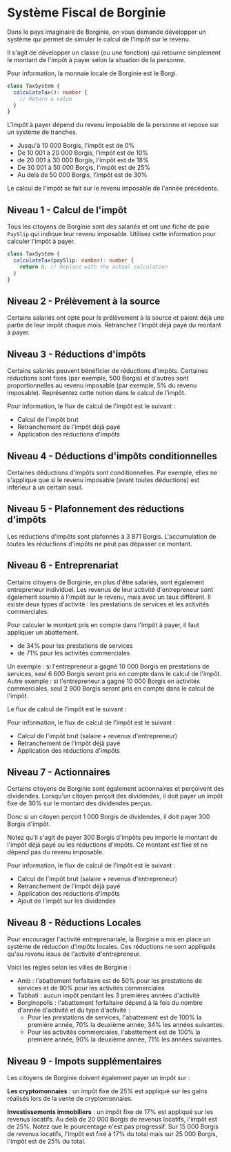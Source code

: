 # Système Fiscal de Borginie

Dans le pays imaginaire de Borginie, on vous demande développer un système qui permet de simuler le calcul de l'impôt sur le revenu.

Il s'agit de développer un classe (ou une fonction) qui retourne simplement le montant de l'impôt à payer selon la situation de la personne.

Pour information, la monnaie locale de Borginie est le Borgi.

```ts 
class TaxSystem {
  calculateTax(): number {
    // Return a value
  }
}
```

L'impôt à payer dépend du revenu imposable de la personne et repose sur un système de tranches.

- Jusqu'à 10 000 Borgis, l'impôt est de 0%
- De 10 001 à 20 000 Borgis, l'impôt est de 10%
- de 20 001 à 30 000 Borgis, l'impôt est de 18%
- De 30 001 à 50 000 Borgis, l'impôt est de 25%
- Au delà de 50 000 Borgis, l'impôt est de 30%

Le calcul de l'impôt se fait sur le revenu imposable de l'année précédente.

## Niveau 1 - Calcul de l'impôt

Tous les citoyens de Borginie sont des salariés et ont une fiche de paie `PaySlip` qui indique leur revenu imposable.
Utilisez cette information pour calculer l'impôt à payer.

```ts
class TaxSystem {
  calculateTax(paySlip: number): number {
    return 0; // Replace with the actual calculation
  }
}
```

## Niveau 2 - Prélèvement à la source

Certains salariés ont opté pour le prélèvement à la source et paient déjà une partie de leur impôt chaque mois. 
Retranchez l'impôt déjà payé du montant à payer.

## Niveau 3 - Réductions d'impôts

Certains salariés peuvent bénéficier de réductions d'impôts.
Certaines réductions sont fixes (par exemple, 500 Borgis) et d'autres sont proportionnelles au revenu imposable (par exemple, 5% du revenu imposable).
Représentez cette notion dans le calcul de l'impôt.

Pour information, le flux de calcul de l'impôt est le suivant :
- Calcul de l'impôt brut
- Retranchement de l'impôt déjà payé
- Application des réductions d'impôts

## Niveau 4 - Déductions d'impôts conditionnelles

Certaines déductions d'impôts sont conditionnelles. Par exemple, elles ne s'applique que si le revenu imposable (avant toutes déductions) 
est inférieur à un certain seuil.

## Niveau 5 - Plafonnement des réductions d'impôts

Les réductions d'impôts sont plafonnés à 3 871 Borgis. L'accumulation de toutes les réductions d'impôts ne peut pas dépasser ce montant.

## Niveau 6 - Entreprenariat

Certains citoyens de Borginie, en plus d'être salariés, sont également entrepreneur individuel. 
Les revenus de leur activité d'entrepreneur sont également soumis à l'impôt sur le revenu, mais avec un taux différent.
Il existe deux types d'activité : les prestations de services et les activités commerciales.

Pour calculer le montant pris en compte dans l'impôt à payer, il faut appliquer un abattement.
- de 34% pour les prestations de services
- de 71% pour les activités commerciales

Un exemple : si l'entrepreneur a gagné 10 000 Borgis en prestations de services, seul 6 600 Borgis seront pris en compte dans le calcul de l'impôt.
Autre exemple : si l'entrepreneur a gagné 10 000 Borgis en activités commerciales, seul 2 900 Borgis seront pris en compte dans le calcul de l'impôt.

Le flux de calcul de l'impôt est le suivant :

Pour information, le flux de calcul de l'impôt est le suivant :
- Calcul de l'impôt brut (salaire + revenus d'entrepreneur)
- Retranchement de l'impôt déjà payé
- Application des réductions d'impôts

## Niveau 7 - Actionnaires

Certains citoyens de Borginie sont également actionnaires et perçoivent des dividendes.
Lorsqu'un citoyen perçoit des dividendes, il doit payer un impôt fixe de 30% sur le montant des dividendes perçus.

Donc si un citoyen perçoit 1 000 Borgis de dividendes, il doit payer 300 Borgis d'impôt.

Notez qu'il s'agit de payer 300 Borgis d'impôts peu importe le montant de l'impôt déjà payé ou les réductions d'impôts.
Ce montant est fixe et ne dépend pas du revenu imposable.

Pour information, le flux de calcul de l'impôt est le suivant :
- Calcul de l'impôt brut (salaire + revenus d'entrepreneur)
- Retranchement de l'impôt déjà payé
- Application des réductions d'impôts
- Ajout de l'impôt sur les dividendes

## Niveau 8 - Réductions Locales

Pour encourager l'activité entreprenariale, la Borginie a mis en place un système de réduction d'impôts locales.
Ces réductions ne sont appliqués qu'au revenu issus de l'activité d'entrepreneur.

Voici les règles selon les villes de Borginie :
- Amb : l'abattement forfaitaire est de 50% pour les prestations de services et de 90% pour les activités commerciales
- Tabhati : aucun impôt pendant les 3 premières années d'activité
- Borginopolis : l'abattement forfaitaire dépend à la fois du nombre d'année d'activité et du type d'activité :
  - Pour les prestations de services, l'abattement est de 100% la première année, 70% la deuxième année, 34% les années suivantes.
  - Pour les activités commerciales, l'abattement est de 100% la première année, 90% la deuxième année, 71% les années suivantes.

## Niveau 9 - Impots supplémentaires

Les citoyens de Borginie doivent également payer un impôt sur :

**Les cryptomonnaies** : un impôt fixe de 25% est appliqué sur les gains réalisés lors de la vente de cryptomonnaies.

**Investissements immobiliers** : un impôt fixe de 17% est appliqué sur les revenus locatifs. Au delà de 20 000 Borgis de revenus locatifs, l'impôt est de 25%. 
Notez que le pourcentage n'est pas progressif. Sur 15 000 Borgis de revenus locatifs, l'impôt est fixé à 17% du total mais sur 25 000 Borgis, l'impôt est de 25% du total.